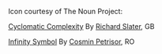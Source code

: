 Icon courtesy of The Noun Project:

[Cyclomatic Complexity](https://thenounproject.com/search/?q=cyclomatic+com&i=103959) By [Richard Slater](https://thenounproject.com/richard.slater), GB

[Infinity Symbol](https://thenounproject.com/search/?q=infinity&i=117612) By [Cosmin Petrisor](https://thenounproject.com/ebriatic), RO